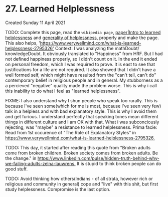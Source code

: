 # 27. Learned Helplessness
Created Sunday 11 April 2021

TODO: Complete this page, read the ``wikipedia page``, [paper|Intro to learned helplessness](https://ppc.sas.upenn.edu/sites/default/files/lhtheoryevidence.pdf) and [generality of helplessness](https://www.appstate.edu/~steelekm/classes/psy5150/Documents/Hiroto&Seligman1975-learned-helplessness.pdf), properly and make the page. This also helps, '<https://www.verywellmind.com/what-is-learned-helplessness-2795326'>
Context: I was analyzing the mathDoubt/ knowledgeDoubt. It obviously translated to "Happiness" from HRF. But I had not defined happiness properly, so I didn't count on it. In the end it ended on personal freedom, which I was required to prove. It is east to see that justifications for a life are not required. It also showed that I didn't have a well formed self, which might have resulted from the "can't tell, can't do" contemporary belief in religious people and in general. My stubborness as a a percieved "negative" quality made the problem worse. This is why i call this inability to do what I feel as "learned helplessness".

FIXME: I also understand why I shun people who speak too rurally. This is because I've seen some(which for me is most, because I've seen very few) talk in a helpless and with bad explanatory style. This is why I avoid them and get furious. I understand perfectly that speaking tones mean different things in different culture and I am OK with that. What i was subconciously rejecting, was "maybe" a resistance to learned helplessness. Prima facie: Read from 1st occurence of "The Role of Explanatory Styles" in <https://www.verywellmind.com/what-is-learned-helplessness-2795326.> 

TODO: This day, it started after reading this quote from "Broken adults come from broken children. Broken society comes from broken adults. Be the change." in <https://www.linkedin.com/pulse/hidden-truth-behind-why-we-failing-adults-zelna-lauwrens.> It is stupid to think broken people can do good stuff.

TODO: Avoid thinking how others(Indians - of all strata, however rich or religious and community in general) cope and "live" with this shit, but first study helplessness. Compromise is the last option.

